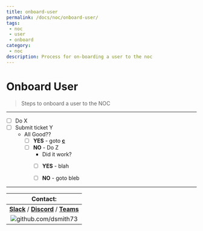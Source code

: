 ```yaml
---
title: onboard-user
permalink: /docs/noc/onboard-user/
tags: 
 - noc
 - user
 - onboard
category: 
 - noc
description: Process for on-boarding a user to the noc
---
```


# Onboard User

> Steps to onboard a user to the NOC  

---

- [ ] Do X  
- [ ] Submit ticket Y  
  * All Good??
    - [ ] **YES** - goto **[c](a)**
    - [ ] **NO** - Do Z  
       * Did it work?
        - [ ] **YES** - blah  
        - [ ] **NO** - goto bleb  


---

| Contact: |
| :---------: |
| **[Slack](https://101101workspace.slack.com/archives/D012ESWSXHQ "dsmith73 on 101101 workspace")** / **[Discord](https://discord.gg/RmzVNzx)** / **[Teams](https://teams.microsoft.com/l/chat/0/0?users=dsmith73@gmail.com)** |
| ![github.com/dsmith73](https://avatars1.githubusercontent.com/u/44279121?s=60&u=7a933a33b51505f9d6435eeffae1c8156a47dc77&v=4 "github.com/dsmith73") |
